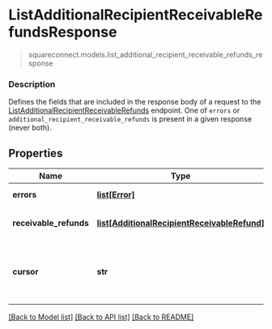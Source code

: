 # ListAdditionalRecipientReceivableRefundsResponse
> squareconnect.models.list_additional_recipient_receivable_refunds_response

### Description

Defines the fields that are included in the response body of a request to the [ListAdditionalRecipientReceivableRefunds](#endpoint-listadditionalrecipientreceivablerefunds) endpoint.  One of `errors` or `additional_recipient_receivable_refunds` is present in a given response (never both).

## Properties
Name | Type | Description | Notes
------------ | ------------- | ------------- | -------------
**errors** | [**list[Error]**](Error.md) | Any errors that occurred during the request. | [optional]
**receivable_refunds** | [**list[AdditionalRecipientReceivableRefund]**](AdditionalRecipientReceivableRefund.md) | An array of AdditionalRecipientReceivableRefunds that match your query. | [optional]
**cursor** | **str** | A pagination cursor for retrieving the next set of results, if any remain. Provide this value as the &#x60;cursor&#x60; parameter in a subsequent request to this endpoint.  See [Paginating results](#paginatingresults) for more information. | [optional]

[[Back to Model list]](../README.md#documentation-for-models) [[Back to API list]](../README.md#documentation-for-api-endpoints) [[Back to README]](../README.md)


